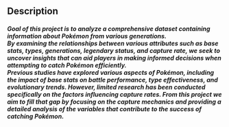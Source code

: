<h2>Description</h2>

<h5>Goal of this project is to analyze a comprehensive dataset containing information about Pokémon from various generations. 
<br>By examining the relationships between various attributes such as base stats, types, generations, legendary status, and capture rate, we seek to uncover insights that can aid players in making informed decisions when attempting to catch Pokémon efficiently. 
<br>Previous studies have explored various aspects of Pokémon, including the impact of base stats on battle performance, type effectiveness, and evolutionary trends. However, limited research has been conducted specifically on the factors influencing capture rates. From this project we aim to fill that gap by focusing on the capture mechanics and providing a detailed analysis of the variables that contribute to the success of catching Pokémon.</h5>
